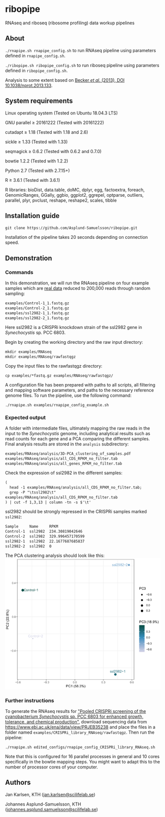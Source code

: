 # ribopipe

RNAseq and riboseq (ribosome profiling) data workup pipelines


## About

`./rnapipe.sh rnapipe_config.sh` to run RNAseq pipeline using parameters defined in `rnapipe_config.sh`.

`./ribopipe.sh ribopipe_config.sh` to run riboseq pipeline using parameters defined in `ribopipe_config.sh`.

Analysis to some extent based on [Becker _et al._ (2013), DOI 10.1038/nprot.2013.133](https://www.nature.com/articles/nprot.2013.133).


## System requirements

Linux operating system (Tested on Ubuntu 18.04.3 LTS)

GNU parallel ≥ 20161222 (Tested with 20161222)

cutadapt ≥ 1.18 (Tested with 1.18 and 2.6)

sickle ≥ 1.33 (Tested with 1.33)

seqmagick ≥ 0.6.2 (Tested with 0.6.2 and 0.7.0)

bowtie 1.2.2 (Tested with 1.2.2)

Python 2.7 (Tested with 2.7.15+)

R ≥ 3.6.1 (Tested with 3.6.1)

R libraries: bioDist, data.table, doMC, dplyr, egg, factoextra, foreach, GenomicRanges, GGally, ggbio, ggplot2, ggrepel, optparse, outliers, parallel, plyr, pvclust, reshape, reshape2, scales, tibble

## Installation guide

`git clone https://github.com/Asplund-Samuelsson/ribopipe.git`

Installation of the pipeline takes 20 seconds depending on connection speed.


## Demonstration

### Commands

In this demonstration, we will run the RNAseq pipeline on four example samples which are [real data](https://www.biorxiv.org/content/10.1101/823534v2.full) reduced to 200,000 reads through random sampling:
```
examples/Control-1_1.fastq.gz
examples/Control-2_1.fastq.gz
examples/ssl2982-1_1.fastq.gz
examples/ssl2982-2_1.fastq.gz
```
Here ssl2982 is a CRISPRi knockdown strain of the ssl2982 gene in _Synechocystis_ sp. PCC 6803.

Begin by creating the working directory and the raw input directory:
```
mkdir examples/RNAseq
mkdir examples/RNAseq/rawfastqgz
```

Copy the input files to the rawfastqgz directory:
```
cp examples/*fastq.gz examples/RNAseq/rawfastqgz/
```

A configuration file has been prepared with paths to all scripts, all filtering and mapping software parameters, and paths to the necessary reference genome files. To run the pipeline, use the following command:
```
./rnapipe.sh examples/rnapipe_config_example.sh
```

### Expected output

A folder with intermediate files, ultimately mapping the raw reads in the input to the _Synechocystis_ genome, including analytical results such as read counts for each gene and a PCA comparing the different samples. Final analysis results are stored in the `analysis` subdirectory:
```
examples/RNAseq/analysis/3D-PCA_clustering_of_samples.pdf
examples/RNAseq/analysis/all_CDS_RPKM_no_filter.tab
examples/RNAseq/analysis/all_genes_RPKM_no_filter.tab
```

Check the expression of ssl2982 in the different samples:
```
(
  head -1 examples/RNAseq/analysis/all_CDS_RPKM_no_filter.tab;
  grep -P "\tssl2982\t" examples/RNAseq/analysis/all_CDS_RPKM_no_filter.tab
) | cut -f 1,3,13 | column -tn -s $'\t'
```

ssl2982 should be strongly repressed in the CRISPRi samples marked `ssl2982`:
```
Sample     Name     RPKM
Control-1  ssl2982  234.30819042646
Control-2  ssl2982  329.996457170599
ssl2982-1  ssl2982  22.1677687685837
ssl2982-2  ssl2982  0
```

The PCA clustering analysis should look like this:
![Example PCA](examples/example_PCA.png)

### Further instructions

To generate the RNAseq results for ["Pooled CRISPRi screening of the cyanobacterium _Synechocystis_ sp. PCC 6803 for enhanced growth, tolerance, and chemical production"](https://www.biorxiv.org/content/10.1101/823534v2.full), download sequencing data from https://www.ebi.ac.uk/ena/data/view/PRJEB35238 and place the files in a folder named `examples/CRISPRi_library_RNAseq/rawfastqgz`. Then run the pipeline:
```
./rnapipe.sh edited_configs/rnapipe_config_CRISPRi_library_RNAseq.sh
```
Note that this is configured for 16 parallel processes in general and 10 cores specifically in the bowtie mapping steps. You might want to adapt this to the number of processor cores of your computer.


## Authors

Jan Karlsen, KTH (jan.karlsen@scilifelab.se)

Johannes Asplund-Samuelsson, KTH (johannes.asplund.samuelsson@scilifelab.se)
